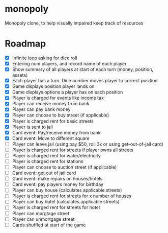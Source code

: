 # monopoly
Monopoly clone, to help visually impaired keep track of resources

# Roadmap 
- [x] Infinite loop asking for dice roll
- [x] Entering num players, and record name of each player
- [x] Show summary of all players at start of each turn (money, position, assets)
- [x] Each player has a turn. Dice number moves player to correct position
- [x] Game displays position player lands on
- [x] Game displays options a player has on each position
- [x] Player is charged for events like income tax
- [x] Player can receive money from bank
- [x] Player can pay bank money
- [x] Player can choose to buy street (if applicable)
- [x] Player is charged rent for basic streets
- [x] Player is sent to jail
- [x] Card event: Pay/receive money from bank
- [x] Card event: Move to different square
- [ ] Player can leave jail (using pay $50, roll 3x or using get-out-of-jail card)
- [ ] Player is charged rent for streets if player owns all streets
- [ ] Player is charged rent for water/electricity
- [ ] Player is charged rent for stations
- [ ] Player can choose to auction street (if applicable)
- [ ] Card event: get out of jail card
- [ ] Card event: make repairs on houses/hotels
- [ ] Card event: pay players money for birthday
- [ ] Player can buy house (calculates applicable streets)
- [ ] Player is charged rent for streets for x number of houses
- [ ] Player can buy hotel (calculates applicable streets)
- [ ] Player is charged rent for streets for hotel
- [ ] Player can morgtage street
- [ ] Player can unmortgage street
- [ ] Cards shuffled at start of the game
